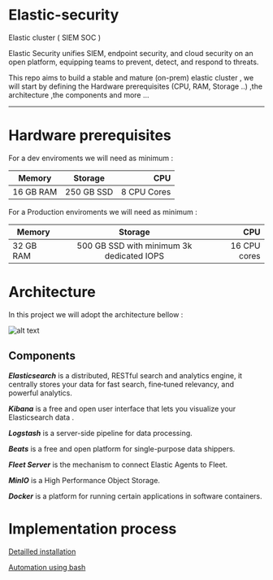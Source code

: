 # Elastic-security
Elastic cluster ( SIEM SOC )


Elastic Security unifies SIEM, endpoint security, and cloud security on an open platform, equipping teams to prevent, detect, and respond to threats.


This repo aims to build a stable and mature (on-prem) elastic cluster , we will start by defining  the Hardware prerequisites (CPU, RAM, Storage ..) ,the architecture ,the components and more ...

-------------------------------------------------------------------------------------------------------------------------------------------------------------------------------
# Hardware prerequisites

For a dev enviroments we will need as minimum :

|Memory         | Storage       | CPU   |
| ------------- |:-------------:| -----:|
| 16 GB RAM     | 250 GB SSD    |8 CPU Cores|

For a Production enviroments we will need as minimum :

|Memory         | Storage       | CPU   |
| ------------- |:-------------:| -----:|
| 32 GB RAM     | 500 GB SSD with minimum 3k dedicated IOPS   |16 CPU cores|

# Architecture

In this project we will adopt the architecture bellow :

![alt text](https://github.com/whatisdeadmayneverdie/Elastic-security/blob/cfc8951b784fe39c1549f3d7b68276a4cf4d01bd/Architecture.png "Project architecture")

## Components

***Elasticsearch***  is a distributed, RESTful search and analytics engine, it centrally stores your data for  fast search, fine‑tuned relevancy, and powerful analytics. 

***Kibana***  is a free and open user interface that lets you visualize your Elasticsearch data .

***Logstash*** is a server-side pipeline for data processing.

***Beats*** is a free and open platform for single-purpose data shippers.

***Fleet Server*** is the mechanism to connect Elastic Agents to Fleet.

***MinIO*** is a High Performance Object Storage.

***Docker*** is a platform for running certain applications in software containers.


# Implementation process

[Detailled installation](../blob/master/installation%20guide)

[Automation using bash](../blob/master/LICENSE)



